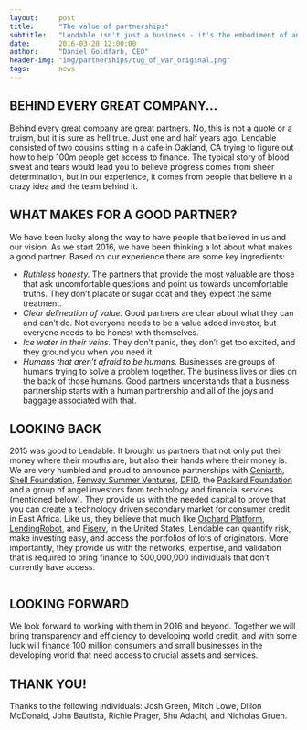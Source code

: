 ```yaml
---
layout:     post
title:      "The value of partnerships"
subtitle:   "Lendable isn't just a business - it's the embodiment of an idea, and a team of people who believe in it"
date:       2016-03-20 12:00:00
author:     "Daniel Goldfarb, CEO"
header-img: "img/partnerships/tug_of_war_original.png"
tags:       news
---
```


## BEHIND EVERY GREAT COMPANY...

Behind every great company are great partners. No, this is not a quote or a truism, but it is sure as hell true. Just one and half years ago, Lendable consisted of two cousins sitting in a cafe in Oakland, CA trying to figure out how to help 100m people get access to finance. The typical story of blood sweat and tears would lead you to believe progress comes from sheer determination, but in our experience, it comes from people that believe in a crazy idea and the team behind it.

## WHAT MAKES FOR A GOOD PARTNER?

We have been lucky along the way to have people that believed in us and our vision. As we start 2016, we have been thinking a lot about what makes a good partner. Based on our experience there are some key ingredients:

- *Ruthless honesty.* The partners that provide the most valuable are those that ask uncomfortable questions and point us towards uncomfortable truths. They don’t placate or sugar coat and they expect the same treatment.  
- *Clear delineation of value.* Good partners are clear about what they can and can’t do. Not everyone needs to be a value added investor, but everyone needs to be honest with themselves.
- *Ice water in their veins.* They don’t panic, they don’t get too excited, and they ground you when you need it. 
- *Humans that aren’t afraid to be humans.* Businesses are groups of humans trying to solve a problem together. The business lives or dies on the back of those humans. Good partners understands that a business partnership starts with a human partnership and all of the joys and baggage associated with that. 

## LOOKING BACK

2015 was good to Lendable. It brought us partners that not only put their money where their mouths are, but also their hands where their money is. We are very humbled and proud to announce partnerships with [Ceniarth](http://ceniarthllc.com/), [Shell Foundation](http://www.shellfoundation.org/), [Fenway Summer Ventures](http://www.fsv.vc/), [DFID](https://www.gov.uk/government/organisations/department-for-international-development), the [Packard Foundation](https://www.packard.org/) and a group of angel investors from technology and financial services (mentioned below). They provide us with the needed capital to prove that you can create a technology driven secondary market for consumer credit in East Africa. Like us, they believe that much like [Orchard Platform](http://www.orchardplatform.com/), [LendingRobot](https://www.lendingrobot.com/), and [Fiserv](https://www.fiserv.com/), in the United States, Lendable can quantify risk, make investing easy, and access the portfolios of lots of originators. More importantly, they provide us with the networks, expertise, and validation that is required to bring finance to 500,000,000 individuals that don’t currently have access. 

<a href="#">
    <center><img src="{{ site.baseurl }}/img/partnerships/logos.png" alt=""></center>
</a>
<span class="caption text-muted"></span>


## LOOKING FORWARD

We look forward to working with them in 2016 and beyond. Together we will bring transparency and efficiency to developing world credit, and with some luck will finance 100 million consumers and small businesses in the developing world that need access to crucial assets and services. 

## THANK YOU!
Thanks to the following individuals: Josh Green, Mitch Lowe, Dillon McDonald, John Bautista, Richie Prager, Shu Adachi, and Nicholas Gruen.


